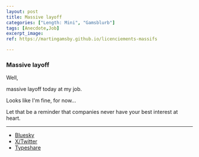 ```yaml
---
layout: post
title: Massive layoff
categories: ["Length: Mini", "Gamsblurb"]
tags: [Anecdote,Job]
excerpt_image: 
ref: https://martingamsby.github.io/licenciements-massifs

---
```


### **Massive layoff**

Well,

massive layoff today at my job.

Looks like I'm fine, for now...

Let that be a reminder that companies never have your best interest at heart.

---

- [Bluesky](https://bsky.app/profile/martingamsby.bsky.social/post/3l7ocshhthp2s)
- [X/Twitter](https://x.com/Martin_Gamsby/status/1851338266286702948)
- [Typeshare](https://typeshare.co/martingamsby/posts/massive-layoff)

